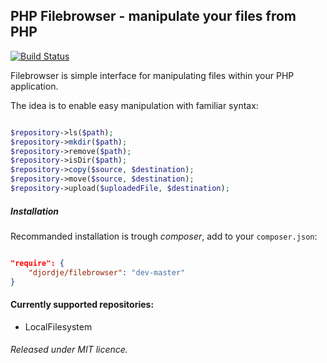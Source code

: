 ## PHP Filebrowser - manipulate your files from PHP

[![Build Status](https://travis-ci.org/djordje/filebrowser.png?branch=master)](https://travis-ci.org/djordje/filebrowser)

Filebrowser is simple interface for manipulating files within your PHP application.

The idea is to enable easy manipulation with familiar syntax:

```php

$repository->ls($path);
$repository->mkdir($path);
$repository->remove($path);
$repository->isDir($path);
$repository->copy($source, $destination);
$repository->move($source, $destination);
$repository->upload($uploadedFile, $destination);

```

##### Installation

Recommanded installation is trough *composer*, add to your `composer.json`:

```json

"require": {
	"djordje/filebrowser": "dev-master"
}

```

#### Currently supported repositories:

* LocalFilesystem

###### Released under MIT licence.